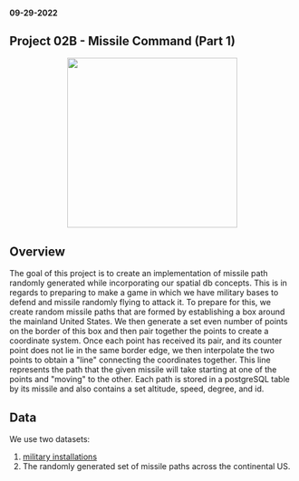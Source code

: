 #### 09-29-2022
## Project 02B - Missile Command (Part 1)

<center>
<img src="missile_paths.JPG" width="300">
</center>

## Overview

The goal of this project is to create an implementation of missile path randomly generated while incorporating our spatial db concepts. This is in regards to preparing to make a game in which we have
military bases to defend and missile randomly flying to attack it. To prepare for this, we create random
missile paths that are formed by establishing a box around the mainland United States. We then generate
a set even number of points on the border of this box and then pair together the points to create a 
coordinate system. Once each point has received its pair, and its counter point does not lie in the same
border edge, we then interpolate the two points to obtain a "line" connecting the coordinates together. 
This line represents the path that the given missile will take starting at one of the points and "moving"
to the other. Each path is stored in a postgreSQL table by its missile and also contains a set altitude, 
speed, degree, and id.

## Data 

We use two datasets: 
1. [military installations](https://www2.census.gov/geo/tiger/TIGER2021/MIL/tl_2021_us_mil.zip)
2. The randomly generated set of missile paths across the continental US.
